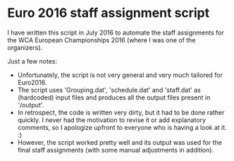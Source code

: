 # Euro 2016 staff assignment script

I have written this script in July 2016 to automate the staff assignments for the WCA European Championships 2016 (where I was one of the organizers).

Just a few notes:
* Unfortunately, the script is not very general and very much tailored for Euro2016.
* The script uses 'Grouping.dat', 'schedule.dat' and 'staff.dat' as (hardcoded) input files and produces all the output files present in '/output'.
* In retrospect, the code is written very dirty, but it had to be done rather quickly. I never had the motivation to revise it or add explanatory comments, so I apologize upfront to everyone who is having a look at it. :)
* However, the script worked pretty well and its output was used for the final staff assignments (with some manual adjustments in addition). 